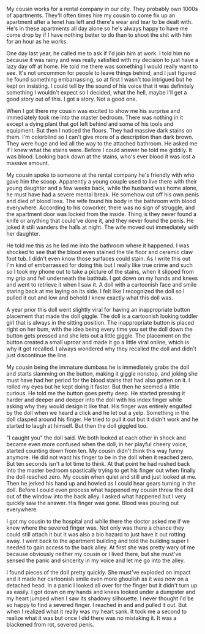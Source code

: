 My cousin works for a rental company in our city. They probably own 1000s of apartments. They'll often times hire my cousin to come fix up an apartment after a tenet has left and there's wear and tear to be dealt with. He's in these apartments all day alone so he's always happy to have me come drop by if I have nothing better to do than to shoot the shit with him for an hour as he works.

One day last year, he called me to ask if I'd join him at work. I told him no because it was rainy and was really satisfied with my decision to just have a lazy day off at home. He told me there was something I would really want to see. It's not uncommon for people to leave things behind, and I just figured he found something embarrassing, so at first I wasn't too intrigued but he  kept on insisting. I could tell by the sound of his voice that it was definitely something I wouldn't expect so I decided, what the hell, maybe I'll get a good story out of this. I got a story. Not a good one. 

When I got there my cousin was excited to show me his surprise and immediately took me into the master bedroom. There was nothing in it except a dying plant that got left behind and some of his tools and equipment. But then I noticed the floors. They had massive dark stains on them. I'm colorblind so I can't give more of a description than dark brown. They were huge and led all the way to the attached bathroom.  He asked me if I knew what the stains were. Before I could answer he told me giddily. It was blood. Looking back down at the stains, who's ever blood it was lost a massive amount. 

My cousin spoke to someone at the rental company he's friendly with who gave him the scoop. Apparently a young couple used to live there with their young daughter and a few weeks back, while the husband was home alone, he must have had a severe mental break. He somehow  cut off his own penis and died of blood loss. The wife found his body in the bathroom with blood everywhere. According to his coworker, there was no sign of struggle, and the apartment door was locked from the inside. Thing is they never found a knife or anything that could've done it, and they never found the penis. He joked it still wanders the halls at night. The wife moved out immediately with her daughter.

He told me this as he led me into the bathroom where it happened. I was shocked to see that the blood even stained the tile floor and ceramic claw foot tub. I didn't even know those surfaces could stain. As I write this out I'm kind of embarrassed for doing this but I really like true crime and such so I took my phone out to take a picture of the stains, when it slipped from my grip and fell underneath the bathtub. I got down on my hands and knees and went to retrieve it when I saw it. A doll with a cartoonish face and smile staring back at me laying on its side. I felt like I recognized the doll so I pulled it out and low and behold I knew exactly what this doll was. 

A year prior this doll went slightly viral for having an inappropriate button placement that made the doll giggle. The doll is a cartoonish looking toddler girl that is always in the sitting position. The inappropriate button is placed right on her bum, with the idea being every time you set the doll down the button gets pressed and she lets out a little giggle. The placement on the button created a small uproar and made it go a little viral online, which is why it got recalled. I always wondered why they recalled the doll and didn't just discontinue the line. 

My cousin being the immature dumbass he is immediately grabs the doll and starts slamming on the button, making it giggle nonstop, and joking she must have had her period for the blood stains that had also gotten on it.  I rolled my eyes but he kept doing it faster. But then he seemed a little curious. He told me the button goes pretty deep. He started pressing it harder and deeper and deeper into the doll with his index finger while asking why they would design it like that. His finger was entirely engulfed by the doll when we heard a click and he let out a yelp. Something in the doll clasped around his finger. He tried to pull it out but it didn't work and he started to laugh at himself. But then the doll giggled too.

"I caught you" the doll said. We both looked at each other in shock and became even more confused when the doll, in her playful cheery voice, started counting down from ten. My cousin didn't think this way funny anymore. He did not want his finger to be in the doll when it reached zero. But ten seconds isn't a lot time to think. At that point he had rushed back into the master bedroom spastically trying to get his finger out when finally the doll reached zero. My cousin when quiet and still and just looked at me. Then he jerked his hand up and howled as I could hear gears turning in the doll. Before I could even process what happened my cousin threw the doll out of the window into the back alley. I asked what happened but I very quickly saw the answer. His finger was gone. Blood was pouring out everywhere. 

I got my cousin to the hospital and while there the doctor asked me if we knew where the severed finger was. Not only was there a chance they could still attach it but it was also a bio hazard to just have it out rotting away. I went back to the apartment building and told the building super I needed to gain access to the back alley. At first she was pretty wary of me because obviously neither my cousin or I lived there, but she must've sensed the panic and sincerity in my voice and let me go into the alley. 

I found pieces of the doll pretty quickly. She must've exploded on impact and it made her cartoonish smile even more ghoulish as it was now on a detached head. In a panic I looked all over for the finger but it didn't turn up as easily. I got down on my hands and knees looked under a dumpster and my heart jumped when I saw its shadowy silhouette. I never thought I'd be so happy to find a severed finger. I reached in and and pulled it out. But when I realized what it really was my heart sank. It took me a second to realize what it was but once I did there was no mistaking it. It was a blackened from rot, severed penis.